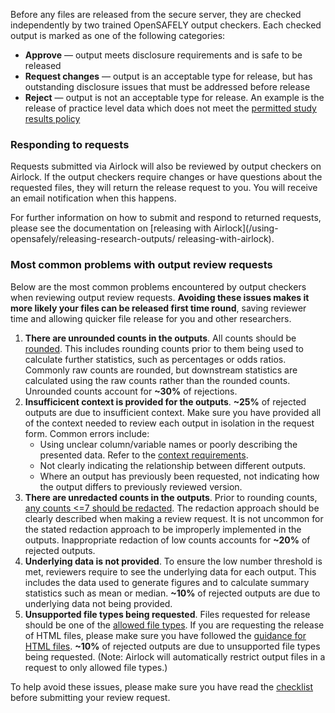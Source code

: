 Before any files are released from the secure server, they are checked independently by two trained OpenSAFELY output checkers. Each checked output is marked as one of the following categories:

* **Approve** — output meets disclosure requirements and is safe to be released
* **Request changes** — output is an acceptable type for release, but has outstanding disclosure issues that must be addressed before release
* **Reject** — output is not an acceptable type for release. An example is the release of practice level data which does not meet the [permitted study results policy](https://www.opensafely.org/policies-for-researchers/#permitted-study-results-policy)

### Responding to requests
Requests submitted via Airlock will also be reviewed by output checkers on Airlock. If
the output checkers require changes or have questions about the requested files, they
will return the release request to you. You will receive an email notification when this happens.

For further information on how to submit and respond to returned requests, please see the
documentation on [releasing with Airlock](/using-opensafely/releasing-research-outputs/
releasing-with-airlock).

### Most common problems with output review requests

Below are the most common problems encountered by output checkers when reviewing output review requests. **Avoiding these issues makes it more likely your files can be released first time round**, saving reviewer time and allowing quicker file release for you and other researchers.

1. **There are unrounded counts in the outputs**. All counts should be [rounded](sdc.md#rounding-counts). This includes rounding counts prior to them being used to calculate further statistics, such as percentages or odds ratios. Commonly raw counts are rounded, but downstream statistics are calculated using the raw counts rather than the rounded counts. Unrounded counts account for **~30%** of rejections.
2. **Insufficicent context is provided for the outputs**. **~25%** of rejected outputs are due to insufficient context. Make sure you have provided all of the context needed to review each output in isolation in the request form. Common errors include:
    * Using unclear column/variable names or poorly describing the presented data. Refer to the [context requirements](requesting-file-release.md#context-and-controls).
    * Not clearly indicating the relationship between different outputs.
    * Where an output has previously been requested, not indicating how the output differs to previously reviewed version.
3. **There are unredacted counts in the outputs**. Prior to rounding counts, [any counts <=7 should be redacted](sdc.md#redacting-counts-less-than-or-equal-to-7). The redaction approach should be clearly described when making a review request. It is not uncommon for the stated redaction approach to be improperly implemented in the outputs. Inappropriate redaction of low counts accounts for **~20%** of rejected outputs.
4. **Underlying data is not provided**. To ensure the low number threshold is met, reviewers require to see the underlying data for each output. This includes the data used to generate figures and to calculate summary statistics such as mean or median. **~10%** of rejected outputs are due to underlying data not being provided.
5. **Unsupported file types being requested**. Files requested for release should be one of the [allowed file types](requesting-file-release.md#allowed-file-types). If you are requesting the release of HTML files, please make sure you have followed the [guidance for HTML files](requesting-file-release.md#allowed-file-types). **~10%** of rejected outputs are due to unsupported file types being requested. (Note: Airlock will automatically restrict output files in a request to only allowed file types.)

To help avoid these issues, please make sure you have read the [checklist](requesting-file-release.md#checklist) before submitting your review request.
